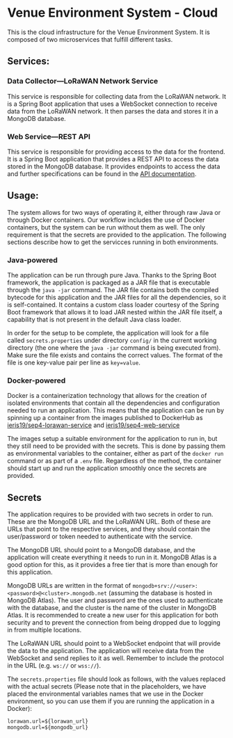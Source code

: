 # Venue Environment System - Cloud

This is the cloud infrastructure for the Venue Environment System. It is composed of two microservices that fulfill
different tasks.

## Services:

### Data Collector—LoRaWAN Network Service

This service is responsible for collecting data from the LoRaWAN network. It is a Spring Boot application that uses
a WebSocket connection to receive data from the LoRaWAN network. It then parses the data and stores it in a MongoDB
database.

### Web Service—REST API

This service is responsible for providing access to the data for the frontend. It is a Spring Boot application that
provides a REST API to access the data stored in the MongoDB database. It provides endpoints to access the data and
further specifications can be found in
the [API documentation](https://github.com/ieris19/SEP4-5X-Cloud/blob/028e6a08fcc2932fce106d979acf534086b596ac/web/api-doc.md).

## Usage:

The system allows for two ways of operating it, either through raw Java or through Docker containers. Our workflow
includes the use of Docker containers, but the system can be run without them as well. The only requirement is that
the secrets are provided to the application. The following sections describe how to get the servicces running in both
environments.

### Java-powered

The application can be run through pure Java. Thanks to the Spring Boot framework, the application is packaged as a JAR
file that is executable through the `java -jar` command. The JAR file contains both the compiled bytecode for this
application and the JAR files for all the dependencies, so it is self-contained. It contains a custom class loader
courtesy of the Spring Boot framework that allows it to load JAR nested within the JAR file itself, a capability that
is not present in the default Java class loader.

In order for the setup to be complete, the application will look for a file called `secrets.properties`
under directory `config/` in the current working directory (the one where the `java -jar` command is being executed
from). Make sure the file exists and contains the correct values. The format of the file is one key-value pair per
line as `key=value`.

### Docker-powered

Docker is a containerization technology that allows for the creation of isolated environments that contain all the
dependencies and configuration needed to run an application. This means that the application can be run by spinning up
a container from the images published to DockerHub
as [ieris19/sep4-lorawan-service](hub.docker.com/repository/docker/ieris19/sep4-lorawan-service) and
[ieris19/sep4-web-service](https://hub.docker.com/repository/docker/ieris19/sep4-web-service)

The images setup a suitable environment for the application to run in, but they still need to be provided with the
secrets. This is done by passing them as environmental variables to the container, either as part of the `docker run`
command or as part of a `.env` file. Regardless of the method, the container should start up and run the application
smoothly once the secrets are provided.

## Secrets
The application requires to be provided with two secrets in order to run. These are the MongoDB URL and the LoRaWAN
URL. Both of these are URLs that point to the respective services, and they should contain the user/password or token
needed to authenticate with the service. 

The MongoDB URL should point to a MongoDB database, and the application will create everything it needs to run in it.
MongoDB Atlas is a good option for this, as it provides a free tier that is more than enough for this application.

MongoDB URLs are written in the format of `mongodb+srv://<user>:<password>@<cluster>.mongodb.net` (assuming the
database is hosted in MongoDB Atlas). The user and password are the ones used to authenticate with the database, and
the cluster is the name of the cluster in MongoDB Atlas. It is recommended to create a new user for this application
for both security and to prevent the connection from being dropped due to logging in from multiple locations.

The LoRaWAN URL should point to a WebSocket endpoint that will provide the data to the application. The application
will receive data from the WebSocket and send replies to it as well. Remember to include the protocol in the URL
(e.g. `ws://` or `wss://`).

The `secrets.properties` file should look as follows, with the values replaced with the actual secrets 
(Please note that in the placeholders, we have placed the environmental variables names that we use in the Docker 
environment, so you can use them if you are running the application in a Docker):

```properties
lorawan.url=${lorawan_url}
mongodb.url=${mongodb_url}
```
